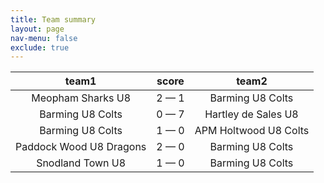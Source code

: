 ```yaml
---
title: Team summary
layout: page
nav-menu: false
exclude: true
---
```




|          team1          |    score    |         team2         |
|:-----------------------:|:-----------:|:---------------------:|
|    Meopham Sharks U8    | 2 &mdash; 1 |   Barming U8 Colts    |
|    Barming U8 Colts     | 0 &mdash; 7 |  Hartley de Sales U8  |
|    Barming U8 Colts     | 1 &mdash; 0 | APM Holtwood U8 Colts |
| Paddock Wood U8 Dragons | 2 &mdash; 0 |   Barming U8 Colts    |
|    Snodland Town U8     | 1 &mdash; 0 |   Barming U8 Colts    |

 <br /><br /><br />